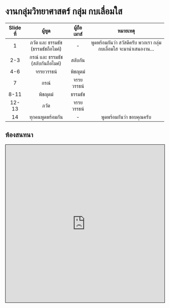 # งานกลุ่มวิทยาศาสตร์ กลุ่ม กบเลื่อมใส

| Slide ที่ 	|              ผู้พูด             	|  ผู้ถือเมาส์  	|                         หมายเหตุ                        	|
|:-------:	|:----------------------------:	|:---------:	|:------------------------------------------------------:	|
|    1    	| ภวัต และ ธรรมธัช (ธรรมธัชถือไมค์) 	|     -     	| พูดพร้อมกันว่า สวัสดีครับ พวกเรา กลุ่มกบเลื่อมใส จะมานำเสนองาน... 	|
|   2-3   	|  กรณ์ และ ธรรมธัช (สลับกันถือไมค์) 	|   สลับกัน   	|                                                        	|
|   4-6   	|           จรรยวรรธน์          	|   พิชญุตม์   	|                                                        	|
|    7    	|              กรณ์             	| จรรยวรรธน์ 	|                                                        	|
|   8-11  	|             พิชญุตม์            	|   ธรรมธัช  	|                                                        	|
|  12-13  	|              ภวัต             	| จรรยวรรธน์ 	|                                                        	|
|    14   	|         ทุกคนพูดพร้อมกัน         	|     -     	|                   พูดพร้อมกันว่า ขอบคุณครับ                  	|

## ห้องสนทนา

<iframe src="https://github.com/newthingsofficial/science/discussions" width="100%" height="500" style="border:1.5px solid black;"></iframe>
